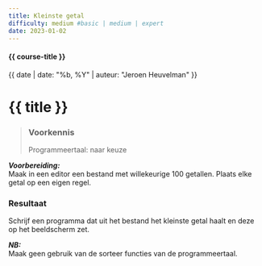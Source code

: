 ```yaml
---
title: Kleinste getal
difficulty: medium #basic | medium | expert
date: 2023-01-02
---
```


#### {{ course-title }}
{{ date | date: "%b, %Y" | auteur: "Jeroen Heuvelman" }}


# {{ title }}

> ### Voorkennis
> Programmeertaal: naar keuze

***Voorbereiding:***  
Maak in een editor een bestand met willekeurige 100 getallen. Plaats
elke getal op een eigen regel.

### Resultaat
Schrijf een programma dat uit het bestand het kleinste getal haalt en
deze op het beeldscherm zet.

***NB:***  
Maak geen gebruik van de sorteer functies van de programmeertaal.
